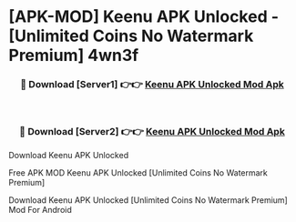 # [APK-MOD] Keenu APK Unlocked - [Unlimited Coins No Watermark Premium] 4wn3f



<div align="center">
<h3>🔴 Download [Server1] 👉👉 <a href="https://momento.my/?title=Keenu_APK_Unlocked">Keenu APK Unlocked Mod Apk</a></h3><br>

<h3>🔴 Download [Server2] 👉👉 <a href="https://momento.my/?title=Keenu_APK_Unlocked">Keenu APK Unlocked Mod Apk</a></h3>
</div>



Download Keenu APK Unlocked 

Free APK MOD Keenu APK Unlocked [Unlimited Coins No Watermark Premium]

Download Keenu APK Unlocked [Unlimited Coins No Watermark Premium] Mod For Android

